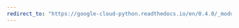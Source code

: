 ```yaml
---
redirect_to: "https://google-cloud-python.readthedocs.io/en/0.4.0/_modules/gcloud/datastore/entity.html"
---
```

